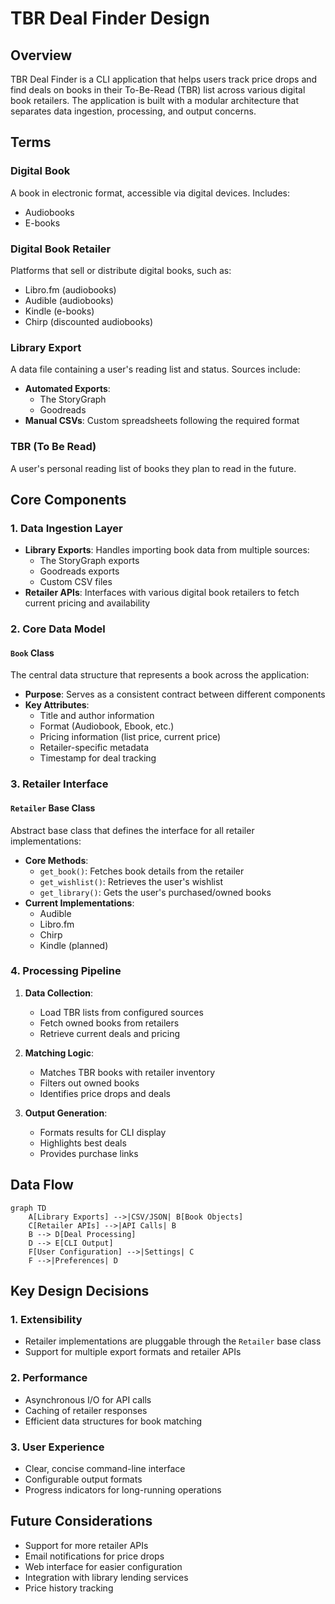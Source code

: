 # TBR Deal Finder Design

## Overview
TBR Deal Finder is a CLI application that helps users track price drops and find deals on books in their To-Be-Read (TBR) list across various digital book retailers. The application is built with a modular architecture that separates data ingestion, processing, and output concerns.

## Terms
### Digital Book
A book in electronic format, accessible via digital devices. Includes:
- Audiobooks
- E-books

### Digital Book Retailer
Platforms that sell or distribute digital books, such as:
- Libro.fm (audiobooks)
- Audible (audiobooks)
- Kindle (e-books)
- Chirp (discounted audiobooks)

### Library Export
A data file containing a user's reading list and status. Sources include:
- **Automated Exports**:
  - The StoryGraph
  - Goodreads
- **Manual CSVs**: Custom spreadsheets following the required format

### TBR (To Be Read)
A user's personal reading list of books they plan to read in the future.

## Core Components

### 1. Data Ingestion Layer
- **Library Exports**: Handles importing book data from multiple sources:
  - The StoryGraph exports
  - Goodreads exports
  - Custom CSV files
- **Retailer APIs**: Interfaces with various digital book retailers to fetch current pricing and availability

### 2. Core Data Model

#### `Book` Class
The central data structure that represents a book across the application:
- **Purpose**: Serves as a consistent contract between different components
- **Key Attributes**:
  - Title and author information
  - Format (Audiobook, Ebook, etc.)
  - Pricing information (list price, current price)
  - Retailer-specific metadata
  - Timestamp for deal tracking

### 3. Retailer Interface

#### `Retailer` Base Class
Abstract base class that defines the interface for all retailer implementations:
- **Core Methods**:
  - `get_book()`: Fetches book details from the retailer
  - `get_wishlist()`: Retrieves the user's wishlist
  - `get_library()`: Gets the user's purchased/owned books
- **Current Implementations**:
  - Audible
  - Libro.fm
  - Chirp
  - Kindle (planned)

### 4. Processing Pipeline
1. **Data Collection**:
   - Load TBR lists from configured sources
   - Fetch owned books from retailers
   - Retrieve current deals and pricing

2. **Matching Logic**:
   - Matches TBR books with retailer inventory
   - Filters out owned books
   - Identifies price drops and deals

3. **Output Generation**:
   - Formats results for CLI display
   - Highlights best deals
   - Provides purchase links

## Data Flow

```mermaid
graph TD
    A[Library Exports] -->|CSV/JSON| B[Book Objects]
    C[Retailer APIs] -->|API Calls| B
    B --> D[Deal Processing]
    D --> E[CLI Output]
    F[User Configuration] -->|Settings| C
    F -->|Preferences| D
```

## Key Design Decisions

### 1. Extensibility
- Retailer implementations are pluggable through the `Retailer` base class
- Support for multiple export formats and retailer APIs

### 2. Performance
- Asynchronous I/O for API calls
- Caching of retailer responses
- Efficient data structures for book matching

### 3. User Experience
- Clear, concise command-line interface
- Configurable output formats
- Progress indicators for long-running operations

## Future Considerations
- Support for more retailer APIs
- Email notifications for price drops
- Web interface for easier configuration
- Integration with library lending services
- Price history tracking
